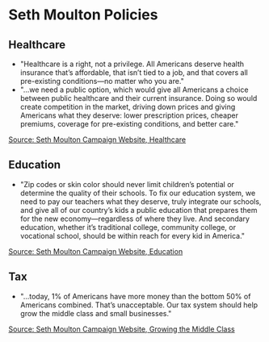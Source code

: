 # Seth Moulton Policies

## Healthcare
* "Healthcare is a right, not a privilege. All Americans deserve health insurance that’s affordable, that isn’t tied to a job, and that covers all pre-existing conditions—no matter who you are."
* "...we need a public option, which would give all Americans a choice between public healthcare and their current insurance. Doing so would create competition in the market, driving down prices and giving Americans what they deserve: lower prescription prices, cheaper premiums, coverage for pre-existing conditions, and better care."

[Source: Seth Moulton Campaign Website, Healthcare](https://sethmoulton.com/)

## Education
* "Zip codes or skin color should never limit children’s potential or determine the quality of their schools. To fix our education system, we need to pay our teachers what they deserve, truly integrate our schools, and give all of our country’s kids a public education that prepares them for the new economy—regardless of where they live. And secondary education, whether it’s traditional college, community college, or vocational school, should be within reach for every kid in America."

[Source: Seth Moulton Campaign Website, Education](https://sethmoulton.com/)

## Tax
* "...today, 1% of Americans have more money than the bottom 50% of Americans combined. That’s unacceptable. Our tax system should help grow the middle class and small businesses."

[Source: Seth Moulton Campaign Website, Growing the Middle Class](https://sethmoulton.com/)
